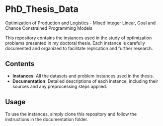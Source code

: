 # PhD_Thesis_Data
Optimization of Production and Logistics - Mixed Integer Linear, Goal and Chance Constrained Programming Models



This repository contains the instances used in the study of optimization problems presented in my doctoral thesis. Each instance is carefully documented and organized to facilitate replication and further research.

## Contents

- **Instances**: All the datasets and problem instances used in the thesis.
- **Documentation**: Detailed descriptions of each instance, including their sources and any preprocessing steps applied.

## Usage

To use the instances, simply clone this repository and follow the instructions in the documentation folder.
